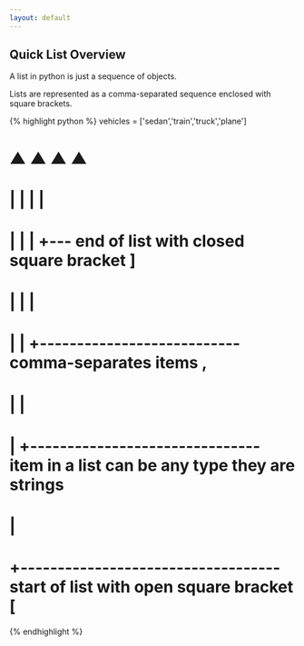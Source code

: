 ```yaml
---
layout: default
---
```


## Quick List Overview

A list in python is just a sequence of objects.

Lists are represented as a comma-separated sequence enclosed with square brackets.

{% highlight python %}
vehicles = ['sedan','train','truck','plane']
#          ▲   ▲   ▲                       ▲
#          |   |   |                       |
#          |   |   |                       +--- end of list with closed square bracket ]
#          |   |   |
#          |   |   +--------------------------- comma-separates items ,
#          |   |
#          |   +------------------------------- item in a list can be any type they are strings
#          |
#          +----------------------------------- start of list with open square bracket [

{% endhighlight %}
